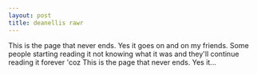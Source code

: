 ```yaml
---
layout: post
title: deanellis rawr
---
```

This is the page that never ends. Yes it goes on and on my friends. Some people starting reading it not knowing what it was and they'll continue reading it forever 'coz
This is the page that never ends. Yes it...
